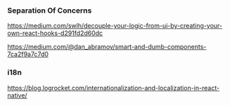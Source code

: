 ### Separation Of Concerns

https://medium.com/swlh/decouple-your-logic-from-ui-by-creating-your-own-react-hooks-d291fd2d60dc

https://medium.com/@dan_abramov/smart-and-dumb-components-7ca2f9a7c7d0

### i18n

https://blog.logrocket.com/internationalization-and-localization-in-react-native/
